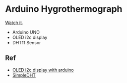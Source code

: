 Arduino Hygrothermograph
================

[Watch it](https://youtu.be/psEQqWwFrKI).

* Arduino UNO
* OLED i2c display
* DHT11 Sensor

## Ref
* [OLED i2c display with arduino](http://www.instructables.com/id/Monochrome-096-i2c-OLED-display-with-arduino-SSD13/?ALLSTEPS)
* [SimpleDHT](https://github.com/winlinvip/SimpleDHT)




